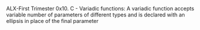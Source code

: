 ALX-First Trimester 0x10. C - Variadic functions: A variadic function accepts variable number of parameters of different types and is declared with an ellipsis in place of the final parameter
